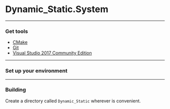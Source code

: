 
# Dynamic_Static.System
----------------------------------------------------------------
### Get tools
* [CMake](https://cmake.org/)
* [Git](https://git-scm.com/)
* [Visual Studio 2017 Community Edition](https://visualstudio.microsoft.com/downloads/)
  
----------------------------------------------------------------
### Set up your environment

----------------------------------------------------------------
### Building

Create a directory called `Dynamic_Static` wherever is convenient.  

